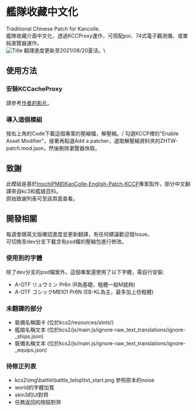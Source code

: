 # 艦隊收藏中文化
Traditional Chinese Patch for Kancolle.\
艦隊收藏介面中文化，透過KCCProxy運作，可搭配poi、74式電子觀測儀、或單純瀏覽器運作。\
![Title](https://i.imgur.com/mUIReZV.jpg)
翻譯進度更新至2021/08/20夏活。\

## 使用方法
### 安裝KCCacheProxy
請參考[作者的影片](https://www.youtube.com/watch?v=Dog1zKAAWeI)。

### 導入這個模組
按右上角的Code下載這個專案的壓縮檔，解壓縮。/
勾選KCCP裡的"Enable Asset Modifier"，接著再點選Add a patcher，選取解壓縮資料夾的ZHTW-patch.mod.json，然後刪除瀏覽器快取。

## 致謝
此模組是基於[InochiPM的KanColle-English-Patch-KCCP](https://github.com/InochiPM/KanColle-English-Patch-KCCP)專案製作，部分中文翻譯來自kc3和艦娘百科。\
原始致謝列表可至該頁面查看。

## 開發相關
每週會跟英文版確認進度並更新翻譯，有任何建議歡迎發Issue。\
可切換至dev分支下載含有psd檔的壓縮包進行修改。

### 使用到的字體
除了dev分支的psd檔案外，這個專案還使用了以下字體，需自行安裝:
- A-OTF リュウミン Pr6n (R為基礎，粗體一般M就夠)
- A-OTF ゴシックMB101 Pr6N (EB-KL為主，最多加上仿粗體)

### 未翻譯的部分
- 裝備名稱圖卡 (位於kcs2/resources/slots/)
- 艦娘名稱文本 (位於kcs2/js/main.js/ignore-raw_text_translations/ignore-_ships.json)
- 裝備名稱文本 (位於kcs2/js/main.js/ignore-raw_text_translations/ignore-_equips.json)

### 待修正列表
- kcs2\img\battle\battle_telop\txt_start.png 參照原本的noise
- world的字體加寬
- skin3的UI對齊
- 任務返回的按鈕對齊